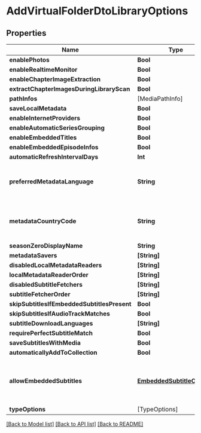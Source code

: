 # AddVirtualFolderDtoLibraryOptions

## Properties
Name | Type | Description | Notes
------------ | ------------- | ------------- | -------------
**enablePhotos** | **Bool** |  | [optional] 
**enableRealtimeMonitor** | **Bool** |  | [optional] 
**enableChapterImageExtraction** | **Bool** |  | [optional] 
**extractChapterImagesDuringLibraryScan** | **Bool** |  | [optional] 
**pathInfos** | [MediaPathInfo] |  | [optional] 
**saveLocalMetadata** | **Bool** |  | [optional] 
**enableInternetProviders** | **Bool** |  | [optional] 
**enableAutomaticSeriesGrouping** | **Bool** |  | [optional] 
**enableEmbeddedTitles** | **Bool** |  | [optional] 
**enableEmbeddedEpisodeInfos** | **Bool** |  | [optional] 
**automaticRefreshIntervalDays** | **Int** |  | [optional] 
**preferredMetadataLanguage** | **String** | Gets or sets the preferred metadata language. | [optional] 
**metadataCountryCode** | **String** | Gets or sets the metadata country code. | [optional] 
**seasonZeroDisplayName** | **String** |  | [optional] 
**metadataSavers** | **[String]** |  | [optional] 
**disabledLocalMetadataReaders** | **[String]** |  | [optional] 
**localMetadataReaderOrder** | **[String]** |  | [optional] 
**disabledSubtitleFetchers** | **[String]** |  | [optional] 
**subtitleFetcherOrder** | **[String]** |  | [optional] 
**skipSubtitlesIfEmbeddedSubtitlesPresent** | **Bool** |  | [optional] 
**skipSubtitlesIfAudioTrackMatches** | **Bool** |  | [optional] 
**subtitleDownloadLanguages** | **[String]** |  | [optional] 
**requirePerfectSubtitleMatch** | **Bool** |  | [optional] 
**saveSubtitlesWithMedia** | **Bool** |  | [optional] 
**automaticallyAddToCollection** | **Bool** |  | [optional] 
**allowEmbeddedSubtitles** | [**EmbeddedSubtitleOptions**](EmbeddedSubtitleOptions.md) | An enum representing the options to disable embedded subs. | [optional] 
**typeOptions** | [TypeOptions] |  | [optional] 

[[Back to Model list]](../README.md#documentation-for-models) [[Back to API list]](../README.md#documentation-for-api-endpoints) [[Back to README]](../README.md)


